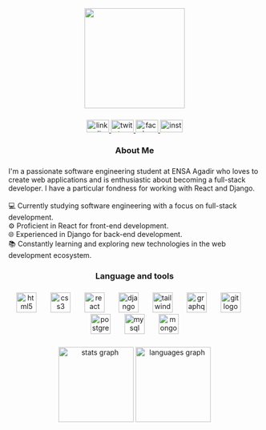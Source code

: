 <div align="center">
  <img height="200" src="https://cdn.discordapp.com/attachments/1041829661711269950/1159455023844048946/kamal_gif2.gif?ex=653115a3&is=651ea0a3&hm=ae6d5b7bee86249efcd2521fa3bd30dc02da396d129636b35067357d85f3bd21&"  />
</div>

###

<div align="center">
  <a href="https://www.linkedin.com/in/kamalourajdal/" target="_blank">
    <img src="https://raw.githubusercontent.com/maurodesouza/profile-readme-generator/master/src/assets/icons/social/linkedin/default.svg" width="45" height="25" alt="linkedin logo"  />
  </a>
  <a href="https://twitter.com/KamalOurajdal" target="_blank">
    <img src="https://raw.githubusercontent.com/maurodesouza/profile-readme-generator/master/src/assets/icons/social/twitter/default.svg" width="45" height="25" alt="twitter logo"  />
  </a>
  <a href="https://web.facebook.com/kamalOurajdal" target="_blank">
    <img src="https://raw.githubusercontent.com/maurodesouza/profile-readme-generator/master/src/assets/icons/social/facebook/default.svg" width="45" height="25" alt="facebook logo"  />
  </a>
  <a href="https://www.instagram.com/kamalourajdal/" target="_blank">
    <img src="https://raw.githubusercontent.com/maurodesouza/profile-readme-generator/master/src/assets/icons/social/instagram/default.svg" width="45" height="25" alt="instagram logo"  />
  </a>
</div>

###

<h3 align="center">About Me</h3>

###

<p align="left">I'm a passionate software engineering student at ENSA Agadir who loves to create web applications and is enthusiastic about becoming a full-stack developer. I have a particular fondness for working with React and Django.<br><br>💻 Currently studying software engineering with a focus on full-stack development.<br>⚙️ Proficient in React for front-end development.<br>🌐 Experienced in Django for back-end development.<br>📚 Constantly learning and exploring new technologies in the web development ecosystem.</p>

###

<h3 align="center">Language and tools</h3>

###

<div align="center">
  <img src="https://cdn.jsdelivr.net/gh/devicons/devicon/icons/html5/html5-original.svg" height="40" alt="html5 logo"  />
  <img width="20" />
  <img src="https://cdn.jsdelivr.net/gh/devicons/devicon/icons/css3/css3-original.svg" height="40" alt="css3 logo"  />
  <img width="20" />
  <img src="https://cdn.jsdelivr.net/gh/devicons/devicon/icons/react/react-original.svg" height="40" alt="react logo"  />
  <img width="20" />
  <img src="https://cdn.jsdelivr.net/gh/devicons/devicon/icons/django/django-plain.svg" height="40" alt="django logo"  />
  <img width="20" />
  <img src="https://skillicons.dev/icons?i=tailwind" height="40" alt="tailwindcss logo"  />
  <img width="20" />
  <img src="https://skillicons.dev/icons?i=graphql" height="40" alt="graphql logo"  />
  <img width="20" />
  <img src="https://skillicons.dev/icons?i=git" height="40" alt="git logo"  />
  <img width="20" />
  <img src="https://skillicons.dev/icons?i=postgres" height="40" alt="postgresql logo"  />
  <img width="20" />
  <img src="https://skillicons.dev/icons?i=mysql" height="40" alt="mysql logo"  />
  <img width="20" />
  <img src="https://skillicons.dev/icons?i=mongo" height="40" alt="mongo logo"  />
</div>

###

<div align="center">
  <img src="https://github-readme-stats.vercel.app/api?username=KamalOurajdal&hide_title=false&hide_rank=false&show_icons=true&include_all_commits=true&count_private=true&disable_animations=false&theme=codeSTACKr&locale=en&hide_border=false&order=1" height="150" alt="stats graph"  />
  <img src="https://github-readme-stats.vercel.app/api/top-langs?username=KamalOurajdal&locale=en&hide_title=false&layout=compact&card_width=320&langs_count=5&theme=codeSTACKr&hide_border=false&order=2" height="150" alt="languages graph"  />
</div>

###
